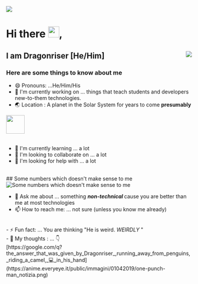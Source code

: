 
<img src="https://museum.stanford.edu/sites/default/files/images/2020-05/lfh-web-header-1200w.png">
 
# Hi there <img src="https://raw.githubusercontent.com/iampavangandhi/iampavangandhi/master/gifs/Hi.gif" width="30px" style="max-width:100%;">, 

## I am Dragonriser [He/Him] <img align="right" src="https://sbhacks.com/images/sailor_otter_idle.gif" >

<!-- 
[]: # **🔭 *Currently working on*:  Articles that teach students and developers new-to-them technologies. <br>
[]: # **&nbsp;&nbsp;&nbsp;&nbsp;&nbsp;&nbsp;&nbsp;&nbsp;&nbsp;&nbsp; [Functional Programming ](link)<br>
 -->

### Here are some things to know about me

- 😄 Pronouns: ...He/Him/His <br> 
- 🔭 I'm currently working on ... things that teach students and developers new-to-them technologies. <br>
- 🌏 Location : A planet in the Solar System for years to come  <b>presumably</b>
<img src="https://www.hackthenortheast.com/static/media/RedPlanet.31352b6f.svg" align="center" width="50" height="50">
<br>
<br>

- 🌱 I'm currently learning ... a lot
- 👯 I'm looking to collaborate on ... a lot
- 🤔 I'm looking for help with ... a lot 
<br>
## Some numbers which doesn't make sense to me
<img alt="Some numbers which doesn't make sense to me" src="https://github-readme-stats.vercel.app/api/top-langs/?username=Dragonriser&layout=compact&" style="max-width:100%;">

- 💬 Ask me about ... something <b><i> non-technical </b></i> cause you are better than me at most technologies 
- 📫 How to reach me: ... not sure (unless you know me already)
<br>
- ⚡ Fun fact: ... You are thinking "He is weird. <i>WEIRDLY</i> "<br>
- 💭 My thoughts : ... 👇
<br>
[https://google.com/q?the_answer_that_was_given_by_Dragonriser_,running_away_from_penguins,_riding_a_camel,_💻_in_his_hand](https://anime.everyeye.it/public/immagini/01042019/one-punch-man_notizia.png)
<!-- 
<p> If you are new and want to know how this is done(the github about me), simply follow the later of these links:</p> 
[]:  #[The portfolio of the author](http://www.christinakopecky.com/)
[]:  #https://careerkarma.com/blog/github-profile-readme/
 -->
